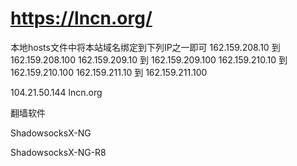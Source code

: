 # https://lncn.org/

本地hosts文件中将本站域名绑定到下列IP之一即可
162.159.208.10 到 162.159.208.100
162.159.209.10 到 162.159.209.100
162.159.210.10 到 162.159.210.100
162.159.211.10 到 162.159.211.100

104.21.50.144   lncn.org

翻墙软件

ShadowsocksX-NG

ShadowsocksX-NG-R8